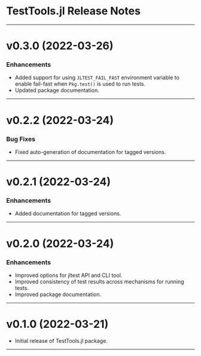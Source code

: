 TestTools.jl Release Notes
==========================

--------------------------------------------------------------------------------------------
v0.3.0 (2022-03-26)
===================

### Enhancements

* Added support for using `JLTEST_FAIL_FAST` environment variable to enable fail-fast when
  `Pkg.test()` is used to run tests.
* Updated package documentation.

--------------------------------------------------------------------------------------------
v0.2.2 (2022-03-24)
===================

### Bug Fixes

* Fixed auto-generation of documentation for tagged versions.

--------------------------------------------------------------------------------------------
v0.2.1 (2022-03-24)
===================

### Enhancements

* Added documentation for tagged versions.

--------------------------------------------------------------------------------------------
v0.2.0 (2022-03-24)
===================

### Enhancements

* Improved options for jltest API and CLI tool.
* Improved consistency of test results across mechanisms for running tests.
* Improved package documentation.

--------------------------------------------------------------------------------------------
v0.1.0 (2022-03-21)
===================
* Initial release of TestTools.jl package.

--------------------------------------------------------------------------------------------
